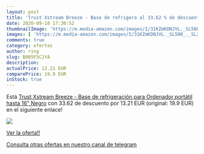 ```yaml
---
layout: post
title: 'Trust Xstream Breeze - Base de refrigera al 33.62 % de descuento'
date: 2020-09-18 17:30:52
thumbnailImage: 'https://m.media-amazon.com/images/I/31KZmKDNJVL._SL500_._SL200_.jpg'
images: [ 'https://m.media-amazon.com/images/I/31KZmKDNJVL._SL500_._SL200_.jpg' ]
comments: true
category: ofertas
author: ring
slug: B005F5CJYA
description:
actualPrice: 13.21 EUR
comparePrice: 19.9 EUR
inStock: true
---
```


Está [Trust Xstream Breeze - Base de refrigeración para Ordenador portátil hasta 16"  Negro](https://www.amazon.com/dp/B005F5CJYA/?tag=redken08-20) con 33.62 de descuento por 13.21 EUR (original: 19.9 EUR) en el siguiente enlace!

[![](https://m.media-amazon.com/images/I/31KZmKDNJVL._SL500_._SL200_.jpg)](https://www.amazon.com/dp/B005F5CJYA/?tag=redken08-20)

[Ver la oferta!!](https://www.amazon.com/dp/B005F5CJYA/?tag=redken08-20)

[Consulta otras ofertas en nuestro canal de telegram](https://t.me/s/ofertas25)
